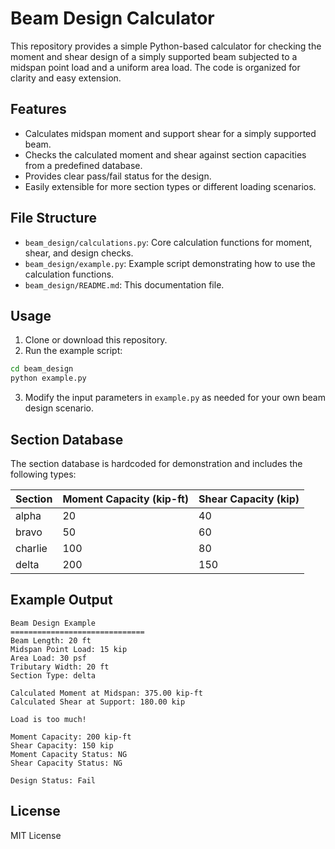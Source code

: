 # Beam Design Calculator

This repository provides a simple Python-based calculator for checking the moment and shear design of a simply supported beam subjected to a midspan point load and a uniform area load. The code is organized for clarity and easy extension.

## Features
- Calculates midspan moment and support shear for a simply supported beam.
- Checks the calculated moment and shear against section capacities from a predefined database.
- Provides clear pass/fail status for the design.
- Easily extensible for more section types or different loading scenarios.

## File Structure
- `beam_design/calculations.py`: Core calculation functions for moment, shear, and design checks.
- `beam_design/example.py`: Example script demonstrating how to use the calculation functions.
- `beam_design/README.md`: This documentation file.

## Usage
1. Clone or download this repository.
2. Run the example script:

```bash
cd beam_design
python example.py
```

3. Modify the input parameters in `example.py` as needed for your own beam design scenario.

## Section Database
The section database is hardcoded for demonstration and includes the following types:

| Section  | Moment Capacity (kip-ft) | Shear Capacity (kip) |
|----------|-------------------------|----------------------|
| alpha    | 20                      | 40                   |
| bravo    | 50                      | 60                   |
| charlie  | 100                     | 80                   |
| delta    | 200                     | 150                  |

## Example Output
```
Beam Design Example
==============================
Beam Length: 20 ft
Midspan Point Load: 15 kip
Area Load: 30 psf
Tributary Width: 20 ft
Section Type: delta

Calculated Moment at Midspan: 375.00 kip-ft
Calculated Shear at Support: 180.00 kip

Load is too much!

Moment Capacity: 200 kip-ft
Shear Capacity: 150 kip
Moment Capacity Status: NG
Shear Capacity Status: NG

Design Status: Fail
```

## License
MIT License
